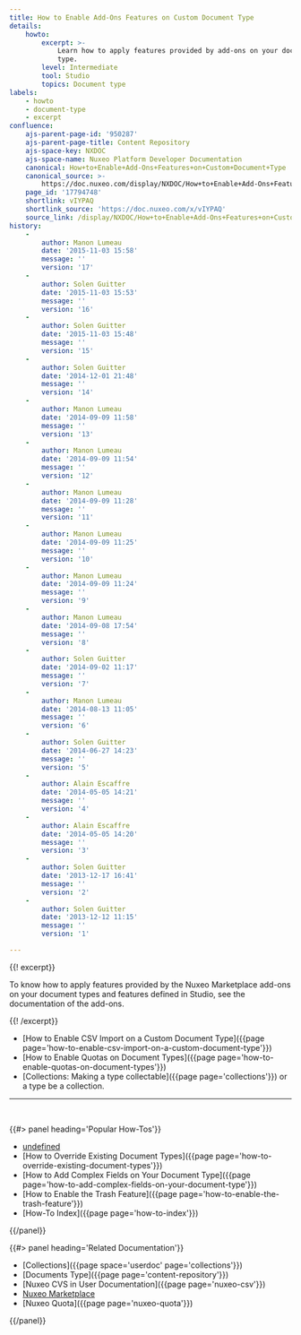 ```yaml
---
title: How to Enable Add-Ons Features on Custom Document Type
details:
    howto:
        excerpt: >-
            Learn how to apply features provided by add-ons on your document
            type.
        level: Intermediate
        tool: Studio
        topics: Document type
labels:
    - howto
    - document-type
    - excerpt
confluence:
    ajs-parent-page-id: '950287'
    ajs-parent-page-title: Content Repository
    ajs-space-key: NXDOC
    ajs-space-name: Nuxeo Platform Developer Documentation
    canonical: How+to+Enable+Add-Ons+Features+on+Custom+Document+Type
    canonical_source: >-
        https://doc.nuxeo.com/display/NXDOC/How+to+Enable+Add-Ons+Features+on+Custom+Document+Type
    page_id: '17794748'
    shortlink: vIYPAQ
    shortlink_source: 'https://doc.nuxeo.com/x/vIYPAQ'
    source_link: /display/NXDOC/How+to+Enable+Add-Ons+Features+on+Custom+Document+Type
history:
    - 
        author: Manon Lumeau
        date: '2015-11-03 15:58'
        message: ''
        version: '17'
    - 
        author: Solen Guitter
        date: '2015-11-03 15:53'
        message: ''
        version: '16'
    - 
        author: Solen Guitter
        date: '2015-11-03 15:48'
        message: ''
        version: '15'
    - 
        author: Solen Guitter
        date: '2014-12-01 21:48'
        message: ''
        version: '14'
    - 
        author: Manon Lumeau
        date: '2014-09-09 11:58'
        message: ''
        version: '13'
    - 
        author: Manon Lumeau
        date: '2014-09-09 11:54'
        message: ''
        version: '12'
    - 
        author: Manon Lumeau
        date: '2014-09-09 11:28'
        message: ''
        version: '11'
    - 
        author: Manon Lumeau
        date: '2014-09-09 11:25'
        message: ''
        version: '10'
    - 
        author: Manon Lumeau
        date: '2014-09-09 11:24'
        message: ''
        version: '9'
    - 
        author: Manon Lumeau
        date: '2014-09-08 17:54'
        message: ''
        version: '8'
    - 
        author: Solen Guitter
        date: '2014-09-02 11:17'
        message: ''
        version: '7'
    - 
        author: Manon Lumeau
        date: '2014-08-13 11:05'
        message: ''
        version: '6'
    - 
        author: Solen Guitter
        date: '2014-06-27 14:23'
        message: ''
        version: '5'
    - 
        author: Alain Escaffre
        date: '2014-05-05 14:21'
        message: ''
        version: '4'
    - 
        author: Alain Escaffre
        date: '2014-05-05 14:20'
        message: ''
        version: '3'
    - 
        author: Solen Guitter
        date: '2013-12-17 16:41'
        message: ''
        version: '2'
    - 
        author: Solen Guitter
        date: '2013-12-12 11:15'
        message: ''
        version: '1'

---
```

{{! excerpt}}

To know how to apply features provided by the Nuxeo Marketplace add-ons on your document types and features defined in Studio, see the documentation of the add-ons.

{{! /excerpt}}

*   [How to Enable CSV Import on a Custom Document Type]({{page page='how-to-enable-csv-import-on-a-custom-document-type'}})
*   [How to Enable Quotas on Document Types]({{page page='how-to-enable-quotas-on-document-types'}})
*   [Collections: Making a type collectable]({{page page='collections'}}) or a type be a collection.

* * *

&nbsp;

<div class="row" data-equalizer data-equalize-on="medium"><div class="column medium-6">{{#> panel heading='Popular How-Tos'}}

*   [undefined]()&nbsp;
*   [How to Override Existing Document Types]({{page page='how-to-override-existing-document-types'}}) &nbsp;
*   [How to Add Complex Fields on Your Document Type]({{page page='how-to-add-complex-fields-on-your-document-type'}}) &nbsp;
*   [How to Enable the Trash Feature]({{page page='how-to-enable-the-trash-feature'}})
*   [How-To Index]({{page page='how-to-index'}})

{{/panel}}</div><div class="column medium-6">{{#> panel heading='Related Documentation'}}

*   [Collections]({{page space='userdoc' page='collections'}})
*   [Documents Type]({{page page='content-repository'}})
*   [Nuxeo CVS in User Documentation]({{page page='nuxeo-csv'}})
*   [Nuxeo Marketplace](http://marketplace.nuxeo.com/)
*   [Nuxeo Quota]({{page page='nuxeo-quota'}})

{{/panel}}</div></div>